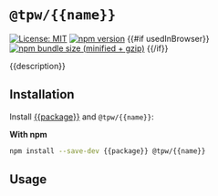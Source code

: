 # `@tpw/{{name}}`

[![License: MIT](https://img.shields.io/badge/License-MIT-green.svg)](../../LICENSE.md) [![npm version](https://badge.fury.io/js/%40tpw%2F{{name}}.svg)](https://badge.fury.io/js/%40tpw%2F{{name}}.svg) {{#if usedInBrowser}} [![npm bundle size (minified + gzip)](https://img.shields.io/bundlephobia/minzip/@tpw/{{name}}.svg)](https://img.shields.io/bundlephobia/minzip/@tpw/{{name}}.svg) {{/if}}

{{description}}

## Installation

Install [{{package}}]({{package_url}}) and `@tpw/{{name}}`:

**With npm**

```bash
npm install --save-dev {{package}} @tpw/{{name}}
```

## Usage
